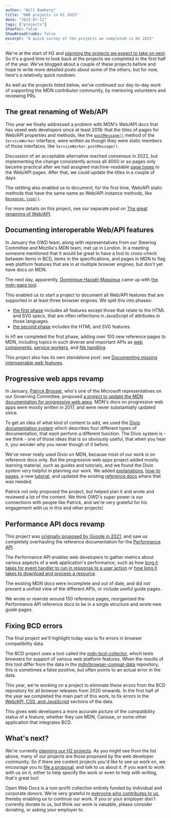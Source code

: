 ```yaml
---
author: "Will Bamberg"
title: "OWD projects in H1 2023"
date: "2023-07-12"
tags: ["projects"]
ShowToc: false
ShowBreadCrumbs: false
excerpt: "A quick survey of the projects we completed in H1 2023"
---
```


We're at the start of H2 and [planning the projects we expect to take on next](https://github.com/openwebdocs/project/issues/171). So it's a good time to look back at the projects we completed in the first half of the year. We've blogged about a couple of these projects before and hope to write more detailed posts about some of the others, but for now, here's a relatively quick rundown.

As well as the projects listed below, we've continued our day-to-day work of supporting the MDN contributor community, by mentoring volunteers and reviewing PRs.

## The great renaming of Web/API

This year we finally addressed a problem with MDN's Web/API docs that has vexed web developers since at least 2018: that the titles of pages for Web/API properties and methods, like the [`postMessage()`](https://developer.mozilla.org/en-US/docs/Web/API/ServiceWorker/postMessage) method of the `ServiceWorker` interface, were written as though they were static members of those interfaces, like `ServiceWorker.postMessage()`.

Discussion of an acceptable alternative reached consensus in 2022, but implementing the change consistently across all 4000 or so pages only became practical after we had assigned machine-readable [page types](https://github.com/openwebdocs/project/issues/91) to the Web/API pages. After that, we could update the titles in a couple of days.

The retitling also enabled us to document, for the first time, Web/API static methods that have the same name as Web/API instance methods, like [`Response.json()`](https://developer.mozilla.org/en-US/docs/Web/API/Response/json_static).

For more details on this project, see our separate post on [The great renaming of Web/API](https://openwebdocs.org/content/posts/web-api-page-titles/).

## Documenting interoperable Web/API features

In January the OWD team, along with representatives from our Steering Committee and Mozilla's MDN team, met up in London. In a meeting someone mentioned that it would be great to have a tool to cross-check between items in BCD, items in the specifications, and pages in MDN to flag web platform features that are in at multiple browser engines, but don't yet have docs on MDN.

The next day, apparently, [Dominique Hazaël-Massieux](https://www.w3.org/People/Dom/) came up with [the mdn-gaps tool](https://dontcallmedom.github.io/mdn-gaps/).

This enabled us to start a project to document all Web/API features that are supported in at least three browser engines. We split this into phases:

- [the first phase](https://github.com/openwebdocs/project/issues/152) includes all features except those that relate to the HTML and SVG specs, that are often reflections in JavaScript of attributes in those languages.
- [the second phase](https://github.com/openwebdocs/project/issues/153) includes the HTML and SVG features.

In H1 we completed the first phase, adding over 100 new reference pages to MDN, including topics in such diverse and important APIs as [web components](https://github.com/mdn/content/pull/25649), [service workers](https://github.com/mdn/content/pull/24494), and [file handling](https://github.com/mdn/content/pull/25621).

This project also has its own standalone post: see [Documenting missing interoperable web features](http://localhost:8080/content/posts/complete-interop-features/).

## Progressive web apps revamp

In January, [Patrick Brosset](https://patrickbrosset.com/), who's one of the Microsoft representatives on our Governing Committee, proposed [a project to update the MDN documentation for progressive web apps](https://github.com/mdn/mdn/issues/280). MDN's docs on progressive web apps were mostly written in 2017, and were never substantially updated since.

To get an idea of what kind of content to add, we used the [Divio documentation system](https://documentation.divio.com/) which describes four different types of documentation, that each perform a different function. The Divio system is - we think - one of those ideas that is so obviously useful, that when you hear it, you wonder why you never though of it before.

We've never really used Divio on MDN, because most of our work is on reference docs only. But the progressive web apps project added mostly learning material, such as guides and tutorials, and we found the Divio system very helpful in planning our work. We added [explanations](https://developer.mozilla.org/en-US/docs/Web/Progressive_web_apps/Guides), [how-to pages](https://developer.mozilla.org/en-US/docs/Web/Progressive_web_apps/How_to), a new [tutorial](https://developer.mozilla.org/en-US/docs/Web/Progressive_web_apps/Tutorials/CycleTracker), and updated the existing [reference docs](https://developer.mozilla.org/en-US/docs/Web/Progressive_web_apps/Reference) where that was needed.

Patrick not only proposed the project, but helped plan it and wrote and reviewed a lot of the content. We think OWD's super power is our connections with people like Patrick, and we're very grateful for his engagement with us in this and other projects!

## Performance API docs revamp

This project was [originally proposed by Google in 2021](https://github.com/openwebdocs/project/issues/62), and saw us completely overhauling the reference documentation for the [Performance API](https://developer.mozilla.org/en-US/docs/Web/API/Performance_API).

The Performance API enables web developers to gather metrics about various aspects of a web application's performance, such as how [long it takes for event handler to run in response to a user action](https://developer.mozilla.org/en-US/docs/Web/API/PerformanceEventTiming) or [how long it takes to download and process a resource](https://developer.mozilla.org/en-US/docs/Web/API/Performance_API/Resource_timing).

The existing MDN docs were incomplete and out of date, and did not present a unified view of the different APIs, or include useful guide pages.

We wrote or rewrote around 150 reference pages, reorganized the Performance API reference docs to be in a single structure and wrote new guide pages.

## Fixing BCD errors

The final project we'll highlight today was to fix errors in browser compatibility data.

The BCD project uses a tool called the [mdn-bcd-collector](https://mdn-bcd-collector.gooborg.com/), which tests browsers for support of various web platform features. When the results of this tool differ from the data in the [mdn/browser-compat-data](https://github.com/mdn/browser-compat-data) repository, this is sometimes a false positive, but often points to an actual error in the data.

This year, we're working on a project to eliminate these errors from the BCD repository for all browser releases from 2020 onwards. In the first half of the year we completed the main part of this work, to fix errors in the [Web/API, CSS, and JavaScript](https://github.com/openwebdocs/project/issues/85) sections of the data.

This gives web developers a more accurate picture of the compatibility status of a feature, whether they use MDN, Caniuse, or some other application that integrates BCD.

## What's next?

We're currently [planning our H2 projects](https://github.com/openwebdocs/project/issues/171). As you might see from the list above, many of our projects are those proposed by the web developer community. So if there are content projects you'd like to see us work on, we encourage you to [file a proposal](https://github.com/openwebdocs/project/issues/new?assignees=&labels=not+ready&projects=&template=owd-project.yml), and talk to us about it. If you want to work with us on it, either to help specify the work or even to help with writing, that's great too!

Open Web Docs is a non-profit collective entirely funded by individual and corporate donors. We're very grateful to [everyone who contributes to us](https://opencollective.com/open-web-docs), thereby enabling us to continue our work. If you or your employer don't currently donate to us, but think our work is valuable, please consider donating, or asking your employer to.
